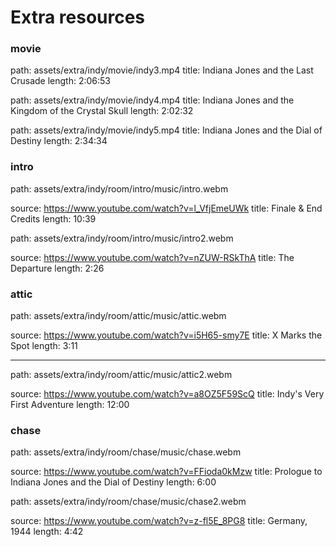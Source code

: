 # Extra resources

### movie

path: assets/extra/indy/movie/indy3.mp4
title: Indiana Jones and the Last Crusade
length: 2:06:53

path: assets/extra/indy/movie/indy4.mp4
title: Indiana Jones and the Kingdom of the Crystal Skull
length: 2:02:32

path: assets/extra/indy/movie/indy5.mp4
title: Indiana Jones and the Dial of Destiny
length: 2:34:34

### intro

path: assets/extra/indy/room/intro/music/intro.webm

source: https://www.youtube.com/watch?v=l_VfjEmeUWk
title: Finale & End Credits
length: 10:39

path: assets/extra/indy/room/intro/music/intro2.webm

source: https://www.youtube.com/watch?v=nZUW-RSkThA
title: The Departure
length: 2:26

### attic

path: assets/extra/indy/room/attic/music/attic.webm

source: https://www.youtube.com/watch?v=i5H65-smy7E
title: X Marks the Spot
length: 3:11

---

path: assets/extra/indy/room/attic/music/attic2.webm

source: https://www.youtube.com/watch?v=a8OZ5F59ScQ
title: Indy's Very First Adventure
length: 12:00

### chase

path: assets/extra/indy/room/chase/music/chase.webm

source: https://www.youtube.com/watch?v=FFioda0kMzw
title: Prologue to Indiana Jones and the Dial of Destiny
length: 6:00

path: assets/extra/indy/room/chase/music/chase2.webm

source: https://www.youtube.com/watch?v=z-fl5E_8PG8
title: Germany, 1944
length: 4:42
